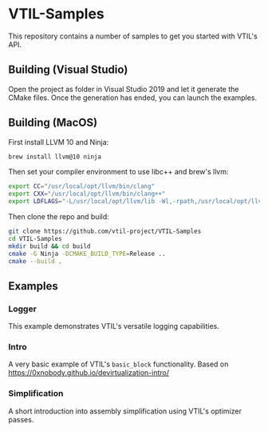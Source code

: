 # VTIL-Samples

This repository contains a number of samples to get you started with VTIL's API.

## Building (Visual Studio)

Open the project as folder in Visual Studio 2019 and let it generate the CMake files. Once the generation has ended, you can launch the examples.

## Building (MacOS)

First install LLVM 10 and Ninja:

```sh
brew install llvm@10 ninja
```

Then set your compiler environment to use libc++ and brew's llvm:

```sh
export CC="/usr/local/opt/llvm/bin/clang"
export CXX="/usr/local/opt/llvm/bin/clang++"
export LDFLAGS="-L/usr/local/opt/llvm/lib -Wl,-rpath,/usr/local/opt/llvm/lib"
```

Then clone the repo and build:

```sh
git clone https://github.com/vtil-project/VTIL-Samples
cd VTIL-Samples
mkdir build && cd build
cmake -G Ninja -DCMAKE_BUILD_TYPE=Release ..
cmake --build .
```

## Examples

### Logger

This example demonstrates VTIL's versatile logging capabilities.

### Intro

A very basic example of VTIL's `basic_block` functionality. Based on https://0xnobody.github.io/devirtualization-intro/

### Simplification

A short introduction into assembly simplification using VTIL's optimizer passes.
